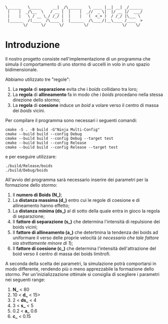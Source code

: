 ```_________             ._____________       .__    .___      
\______   \_____     __| _/\______   \ ____ |__| __| _/______
 |    |  _/\__  \   / __ |  |    |  _//  _ \|  |/ __ |/  ___/
 |    |   \ / __ \_/ /_/ |  |    |   (  <_> )  / /_/ |\___ \ 
 |______  /(____  /\____ |  |______  /\____/|__\____ /____  >
        \/      \/      \/         \/               \/    \/ 
```
# Introduzione

Il nostro progetto consiste nell'implementazione di un programma che simula il comportamento di uno stormo di uccelli in volo in uno spazio bidimensionale.

Abbiamo utilizzato tre "regole":
1. La **regola** di **separazione** evita che i *boids* collidano tra loro;
2. La **regola** di **allineamento** fa in modo che i *boids* procedano nella stessa direzione dello stormo;
3. La **regola** di **coesione** induce un *boid* a volare verso il centro di massa dei *boids* vicini.

Per compilare il programma sono necessari i seguenti comandi:
```shell
cmake -S . -B build -G"Ninja Multi-Config"
cmake --build build --config Debug
cmake --build build --config Debug --target test
cmake --build build --config Release
cmake --build build --config Release --target test
```
e per eseguire utilizzare:
```shell
./build/Release/boids
./build/Debug/boids
```
All'avvio del programma sarà necessario inserire dei parametri per la formazione dello stormo:
1. Il **numero di Boids (N_)**;
2. La **distanza massima (d_)** entro cui le regole di coesione e di allineamento hanno effetto; 
3. La **distanza minima (ds_)** al di sotto della quale entra in gioco la regola di separazione;
4. Il **fattore di separazione (s_)** che determina l'intensità di repulsione dei boids vicini;
5. Il **fattore di allineamento (a_)** che detertmina la tendenza dei boids ad uniformare il verso delle proprie velocità (*è necessario che tale fattore sia strettamente minore di 1*);
6. Il **fattore di coesione (c_)** che determina l'intensità dell'attrazione del boid verso il centro di massa dei boids limitrofi.

A seconda della scelta dei parametri, la simulazione potrà comportarsi in modo differente, rendendo più o meno apprezzabile la formazione dello stormo. Per un'inizializzazione ottimale si consiglia di scegliere i parametri nei seguenti range:
1. **N_** < 80
2. 10 < **d_** < 15>
3. 2 < **ds_** < 4
4. 3 < **s_** < 5
5. 0.2 < **a_** 0.6
6. **c_** < 0.15



